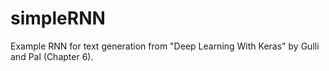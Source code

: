 # simpleRNN
Example RNN for text generation from "Deep Learning With Keras" by Gulli and Pal (Chapter 6).
